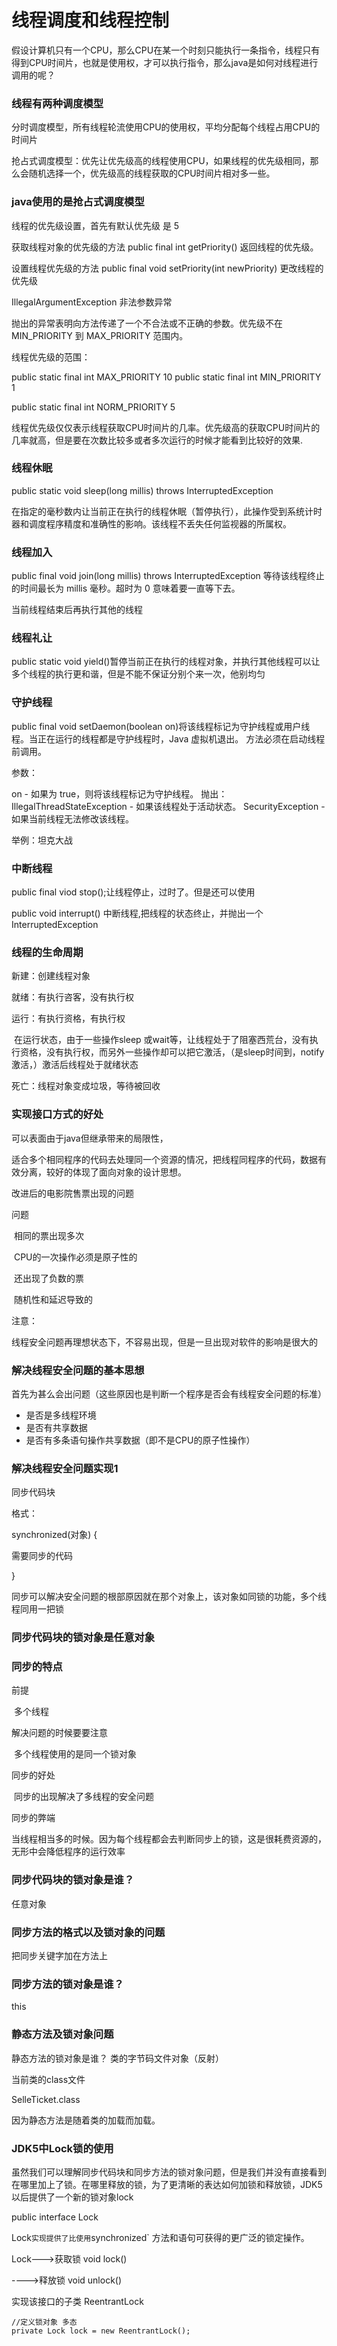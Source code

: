 # 线程调度和线程控制

假设计算机只有一个CPU，那么CPU在某一个时刻只能执行一条指令，线程只有得到CPU时间片，也就是使用权，才可以执行指令，那么java是如何对线程进行调用的呢？

### 线程有两种调度模型

分时调度模型，所有线程轮流使用CPU的使用权，平均分配每个线程占用CPU的时间片

抢占式调度模型：优先让优先级高的线程使用CPU，如果线程的优先级相同，那么会随机选择一个，优先级高的线程获取的CPU时间片相对多一些。

### java使用的是抢占式调度模型

线程的优先级设置，首先有默认优先级 是   5 

获取线程对象的优先级的方法 public final int getPriority() 返回线程的优先级。

设置线程优先级的方法 public final void setPriority(int newPriority) 更改线程的优先级

IllegalArgumentException 非法参数异常

抛出的异常表明向方法传递了一个不合法或不正确的参数。优先级不在 MIN_PRIORITY 到 MAX_PRIORITY 范围内。

线程优先级的范围：  

public static final int     MAX_PRIORITY         10 
public static final int      MIN_PRIORITY          1 

public static final int     NORM_PRIORITY       5 

线程优先级仅仅表示线程获取CPU时间片的几率。优先级高的获取CPU时间片的几率就高，但是要在次数比较多或者多次运行的时候才能看到比较好的效果.

### 线程休眠

public static void sleep(long millis) throws InterruptedException

在指定的毫秒数内让当前正在执行的线程休眠（暂停执行），此操作受到系统计时器和调度程序精度和准确性的影响。该线程不丢失任何监视器的所属权。

### 线程加入

public final void join(long millis) throws InterruptedException  等待该线程终止的时间最长为 millis 毫秒。超时为 0 意味着要一直等下去。

当前线程结束后再执行其他的线程

### 线程礼让

public static void yield()暂停当前正在执行的线程对象，并执行其他线程可以让多个线程的执行更和谐，但是不能不保证分别个来一次，他别均匀

### 守护线程

public final void setDaemon(boolean on)将该线程标记为守护线程或用户线程。当正在运行的线程都是守护线程时，Java 虚拟机退出。 方法必须在启动线程前调用。 

参数：

on - 如果为 true，则将该线程标记为守护线程。 
抛出： 
IllegalThreadStateException - 如果该线程处于活动状态。 
SecurityException - 如果当前线程无法修改该线程。

举例：坦克大战

### 中断线程

public final viod stop();让线程停止，过时了。但是还可以使用

public void interrupt() 中断线程,把线程的状态终止，并抛出一个InterruptedException

### 线程的生命周期

新建：创建线程对象

就绪：有执行咨客，没有执行权

运行：有执行资格，有执行权

​	在运行状态，由于一些操作sleep 或wait等，让线程处于了阻塞西荒台，没有执行资格，没有执行权，而另外一些操作却可以把它激活，（是sleep时间到，notify激活，）激活后线程处于就绪状态

死亡：线程对象变成垃圾，等待被回收

### 实现接口方式的好处

可以表面由于java但继承带来的局限性，

适合多个相同程序的代码去处理同一个资源的情况，把线程同程序的代码，数据有效分离，较好的体现了面向对象的设计思想。

改进后的电影院售票出现的问题

问题

​	相同的票出现多次

​		CPU的一次操作必须是原子性的

​	还出现了负数的票

​		随机性和延迟导致的

注意：

线程安全问题再理想状态下，不容易出现，但是一旦出现对软件的影响是很大的

### 解决线程安全问题的基本思想

首先为甚么会出问题（这些原因也是判断一个程序是否会有线程安全问题的标准）

* 是否是多线程环境
* 是否有共享数据
* 是否有多条语句操作共享数据（即不是CPU的原子性操作）

### 解决线程安全问题实现1

同步代码块

格式：

synchronized(对象) {

需要同步的代码

}

同步可以解决安全问题的根部原因就在那个对象上，该对象如同锁的功能，多个线程同用一把锁

### 同步代码块的锁对象是任意对象

### 同步的特点

前提

​	多个线程

解决问题的时候要要注意

​	多个线程使用的是同一个锁对象

同步的好处

​	同步的出现解决了多线程的安全问题

同步的弊端

​	当线程相当多的时候。因为每个线程都会去判断同步上的锁，这是很耗费资源的，无形中会降低程序的运行效率

### 同步代码块的锁对象是谁？

任意对象

### 同步方法的格式以及锁对象的问题

把同步关键字加在方法上

### 同步方法的锁对象是谁？

this 

### 静态方法及锁对象问题

静态方法的锁对象是谁？   类的字节码文件对象（反射）

当前类的class文件

SelleTicket.class

因为静态方法是随着类的加载而加载。

### JDK5中Lock锁的使用

虽然我们可以理解同步代码块和同步方法的锁对象问题，但是我们并没有直接看到在哪里加上了锁。在哪里释放的锁，为了更清晰的表达如何加锁和释放锁，JDK5以后提供了一个新的锁对象lock

public interface Lock

Lock` 实现提供了比使用 `synchronized` 方法和语句可获得的更广泛的锁定操作。

Lock--->获取锁         void lock()

---->释放锁               void unlock()

实现该接口的子类  ReentrantLock

	//定义锁对象 多态
	private Lock lock = new ReentrantLock();



















